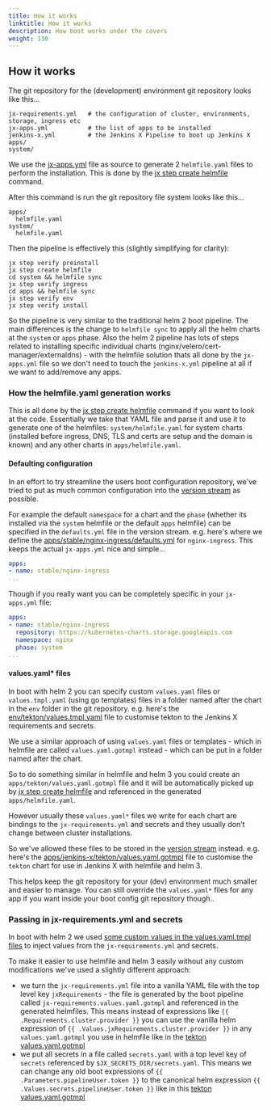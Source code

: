 ```yaml
---
title: How it works
linktitle: How it works
description: How boot works under the covers
weight: 130
---
```


## How it works

The git repository for the (development) environment git repository looks like this...

```
jx-requirements.yml   # the configuration of cluster, environments, storage, ingress etc
jx-apps.yml           # the list of apps to be installed
jenkins-x.yml         # the Jenkins X Pipeline to boot up Jenkins X
apps/
system/
```
We use the [jx-apps.yml](https://github.com/jenkins-x-labs/boot-helmfile-poc/blob/master/jx-apps.yml) file as source to generate 2 `helmfile.yaml` files to perform the installation. This is done by the [jx step create helmfile](https://jenkins-x.io/commands/jx_step_create_helmfile/) command.

After this command is run the git repository file system looks like this...

```
apps/
  helmfile.yaml
system/
  helmfile.yaml
```

Then the pipeline is effectively this (slightly simplifying for clarity):

```
jx step verify preinstall
jx step create helmfile
cd system && helmfile sync
jx step verify ingress
cd apps && helmfile sync
jx step verify env
jx step verify install
```

So the pipeline is very similar to the traditional helm 2 boot pipeline. The main differences is the change to `helmfile sync` to apply all the helm charts at the `system` or `apps` phase. Also the helm 2 pipeline has lots of steps related to installing specific individual charts (nginx/velero/cert-manager/externaldns) - with the helmfile solution thats all done by the `jx-apps.yml` file so we don't need to touch the `jenkins-x.yml` pipeline at all if we want to add/remove any apps.

### How the helmfile.yaml generation works

This is all done by the [jx step create helmfile](https://jenkins-x.io/commands/jx_step_create_helmfile/) command if you want to look at the code. Essentially we take that YAML file and parse it and use it to generate one of the helmfiles: `system/helmfile.yaml` for system charts (installed before ingress, DNS, TLS and certs are setup and the domain is known) and any other charts in `apps/helmfile.yaml`.


#### Defaulting configuration

In an effort to try streamline the users boot configuration repository, we've tried to put as much common configuration into the [version stream](https://jenkins-x.io/about/concepts/version-stream/) as possible. 

For example the default `namespace` for a chart and the `phase` (whether its installed via the `system` helmfile or the default `apps` helmfile) can be specified in the `defaults.yml` file in the version stream. e.g. here's where we define the [apps/stable/nginx-ingress/defaults.yml](https://github.com/jenkins-x/jenkins-x-versions/blob/master/apps/stable/nginx-ingress/defaults.yml) for `nginx-ingress`. This keeps the actual `jx-apps.yml` nice and simple...

```yaml
apps:
- name: stable/nginx-ingress
...
```

Though if you really want you can be completely specific in your `jx-apps.yml` file:

```yaml
apps:
- name: stable/nginx-ingress
  repository: https://kubernetes-charts.storage.googleapis.com
  namespace: nginx
  phase: system
...
```

#### values.yaml* files

In boot with helm 2 you can specify custom `values.yaml` files or `values.tmpl.yaml` (using go templates) files in a folder named after the chart in the `env` folder in the git repository. e.g. here's the [env/tekton/values.tmpl.yaml](https://github.com/jenkins-x/jenkins-x-boot-config/blob/master/env/tekton/values.tmpl.yaml) file to customise tekton to the Jenkins X requirements and secrets.

We use a similar approach of using `values.yaml` files or templates - which in helmfile are called `values.yaml.gotmpl` instead - which can be put in a folder named after the chart.

So to do something similar in helmfile and helm 3 you could create an `apps/tekton/values.yaml.gotmpl` file and it will be automatically picked up by [jx step create helmfile](https://jenkins-x.io/commands/jx_step_create_helmfile/) and referenced in the generated `apps/helmfile.yaml`.

However usually these `values.yaml*` files we write for each chart are bindings to the `jx-requirements.yml` and secrets and they usually don't change between cluster installations. 

So we've allowed these files to be stored in the [version stream](https://jenkins-x.io/about/concepts/version-stream/) instead. e.g. here's the [apps/jenkins-x/tekton/values.yaml.gotmpl](https://github.com/jenkins-x/jenkins-x-versions/tree/master/apps/jenkins-x/tekton/values.yaml.gotmpl) file to customise the `tekton` chart for use in Jenkins X with helmfile and helm 3.

This helps keep the git repository for your (dev) environment much smaller and easier to manage. You can still override the `values.yaml*` files for any app if you want inside your boot config git repository though..
 
                                      
### Passing in jx-requirements.yml and secrets

In boot with helm 2 we used [some custom values in the values.yaml.tmpl files](https://jenkins-x.io/docs/getting-started/setup/boot/how-it-works/#values-tmpl-yaml-templates) to inject values from the `jx-requirements.yml` and secrets.

To make it easier to use helmfile and helm 3 easily without any custom modifications we've used a slightly different approach:

* we turn the `jx-requirements.yml` file into a vanilla YAML file with the top level key `jxRequirements` - the file is generated by the boot pipeline called `jx-requirements.values.yaml.gotmpl` and referenced in the generated helmfiles. This means instead of expressions like `{{ .Requirements.cluster.provider }}` you can use the vanilla helm expression of `{{ .Values.jxRequirements.cluster.provider }}` in any `values.yaml.gotmpl` you use in helmfile like in the [tekton values.yaml.gotmpl](https://github.com/jenkins-x/jenkins-x-versions/blob/master/apps/jenkins-x/tekton/values.yaml.gotmpl#L8)
* we put all secrets in a file called `secrets.yaml` with a top level key of `secrets` referenced by `$JX_SECRETS_DIR/secrets.yaml`. This means we can change any old boot expressions of `{{ .Parameters.pipelineUser.token }}` to the canonical helm expression `{{ .Values.secrets.pipelineUser.token }}` like in this [tekton values.yaml.gotmpl](https://github.com/jenkins-x/jenkins-x-versions/blob/master/apps/jenkins-x/tekton/values.yaml.gotmpl#L7)